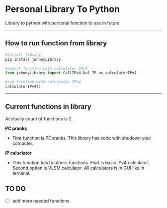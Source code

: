 # Personal Library To Python
Library to python with personal function to use in future

---

## How to run function from library
```python
#install library
pip install johnnyLibrary

#import functino with calculator IPv4
from johnnyLibrary import CallIPv4.kal_IP as calculatorIPv4

#run fucntion with caluclator IPv4
calculatorIPv4()
```

---

## Current functions in library
Acctually count of functions is 2.

<strong>PC pranks</strong><br>
* First function is PCpranks. This library has code with shudown your computer.

<strong>IP caluclator</strong>
* This function has to others functions. Fisrt is basic IPv4 calculator. Second option is VLSM calculator. All calculators is in GUI like in terminal.


## TO DO 
- [ ] add more needed functions

